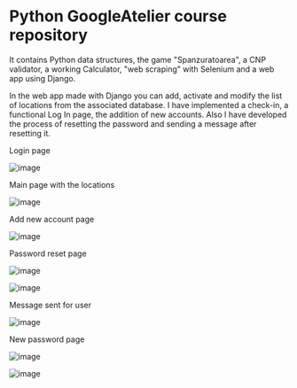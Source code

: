 # Python GoogleAtelier course repository

It contains Python data structures, the game "Spanzuratoarea", a CNP validator, a working Calculator, "web scraping" with Selenium and a web app using Django.

In the web app made with Django you can add, activate and modify the list of locations from the associated database. I have implemented a check-in, a functional Log In page, the addition of new accounts. Also I have developed the process of resetting the password and sending a message after resetting it.

Login page

![image](https://user-images.githubusercontent.com/60265131/221671100-a30c4db8-b341-42e5-b8e8-8ec008ab9271.png)


Main page with the locations

![image](https://user-images.githubusercontent.com/60265131/221671946-a36e2f79-a490-41f3-b4b5-87a3461ce35a.png)


Add new account page

![image](https://user-images.githubusercontent.com/60265131/221671993-58c2700d-717d-4f88-bde3-e962ade0cf4e.png)


Password reset page

![image](https://user-images.githubusercontent.com/60265131/221672044-82d10fa6-4ad7-43f3-b2fa-814261f9f5fb.png)


![image](https://user-images.githubusercontent.com/60265131/221673148-434a3dd6-9064-4dda-9cee-7af30fc191dc.png)


Message sent for user

![image](https://user-images.githubusercontent.com/60265131/221673462-d8bddf06-74a5-4e65-a95c-7f332d637b93.png)


New password page

![image](https://user-images.githubusercontent.com/60265131/221673563-7c328013-ef5e-4d58-8ee7-ba10da1fbe98.png)



![image](https://user-images.githubusercontent.com/60265131/221673583-424c38cb-9c12-4e9a-a738-48dd74e267e3.png)


